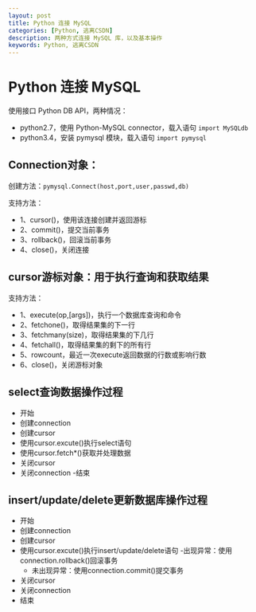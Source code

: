 ```yaml
---
layout: post
title: Python 连接 MySQL
categories: [Python, 逃离CSDN]
description: 两种方式连接 MySQL 库，以及基本操作
keywords: Python, 逃离CSDN
---
```


# Python 连接 MySQL

使用接口 Python DB API，两种情况：

- python2.7，使用 Python-MySQL connector，载入语句 `import MySQLdb`
- python3.4，安装 pymysql 模块，载入语句 `import pymysql`

## Connection对象：


创建方法：`pymysql.Connect(host,port,user,passwd,db)`

支持方法： 

- 1、cursor()，使用该连接创建并返回游标 
- 2、commit()，提交当前事务 
- 3、rollback()，回滚当前事务 
- 4、close()，关闭连接 

## cursor游标对象：用于执行查询和获取结果 

支持方法： 

- 1、execute(op,[args])，执行一个数据库查询和命令 
- 2、fetchone()，取得结果集的下一行 
- 3、fetchmany(size)，取得结果集的下几行 
- 4、fetchall()，取得结果集的剩下的所有行 
- 5、rowcount，最近一次execute返回数据的行数或影响行数 
- 6、close()，关闭游标对象

## select查询数据操作过程

- 开始 
- 创建connection 
- 创建cursor 
- 使用cursor.excute()执行select语句 
- 使用cursor.fetch*()获取并处理数据 
- 关闭cursor 
- 关闭connection 
-结束

## insert/update/delete更新数据库操作过程

- 开始
- 创建connection 
- 创建cursor 
- 使用cursor.excute()执行insert/update/delete语句 
  -出现异常：使用connection.rollback()回滚事务 
  - 未出现异常：使用connection.commit()提交事务 
- 关闭cursor 
- 关闭connection 
- 结束
